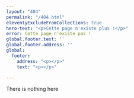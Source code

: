 ```yaml
---
layout: "404"
permalink: "/404.html"
eleventyExcludeFromCollections: true
hero-text: "<p>Cette page n'existe plus !</p>"
error: Cette page n'existe pas !
global.footer.text: ''
global.footer.address: ''
global:
  footer:
    address: "<p></p>"
    text: "<p></p>"

---
```

There is nothing here